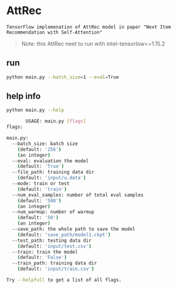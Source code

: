 # AttRec
    TensorFlow implemenation of AttRec model in paper "Next Item Recommendation with Self-Attention"

> Note: this AttRec neet to run with intel-tensorlow==1.15.2


## run
```bash
python main.py --batch_size=1 --eval=True
```


## help info
```bash
python main.py --help

       USAGE: main.py [flags]
flags:

main.py:
  --batch_size: batch size
    (default: '256')
    (an integer)
  --eval: evaluation the model
    (default: 'True')
  --file_path: training data dir
    (default: 'input/u.data')
  --mode: train or test
    (default: 'train')
  --num_eval_samples: number of total eval samples
    (default: '500')
    (an integer)
  --num_warmup: number of warmup
    (default: '50')
    (an integer)
  --save_path: the whole path to save the model
    (default: 'save_path/model1.ckpt')
  --test_path: testing data dir
    (default: 'input/test.csv')
  --train: train the model
    (default: 'False')
  --train_path: training data dir
    (default: 'input/train.csv')

Try --helpfull to get a list of all flags.

```
